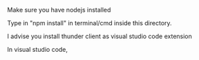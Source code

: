 Make sure you have nodejs installed

Type in "npm install" in terminal/cmd inside this directory.

I advise you install thunder client as visual studio code extension

In visual studio code,

